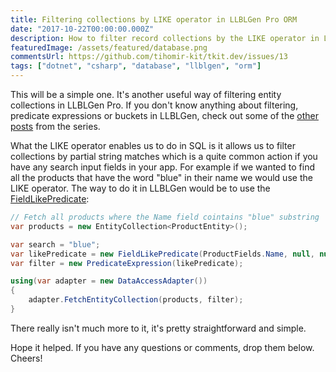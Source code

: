 ```yaml
---
title: Filtering collections by LIKE operator in LLBLGen Pro ORM
date: "2017-10-22T00:00:00.000Z"
description: How to filter record collections by the LIKE operator in LLBLGen Pro ORM?
featuredImage: /assets/featured/database.png
commentsUrl: https://github.com/tihomir-kit/tkit.dev/issues/13
tags: ["dotnet", "csharp", "database", "llblgen", "orm"]
---
```


This will be a simple one. It's another useful way of filtering entity collections in LLBLGen Pro. If you don't know anything about filtering, predicate expressions or buckets in LLBLGen, check out some of the [other posts](/2017/10/23/llblgen-pro-basics/) from the series.

What the LIKE operator enables us to do in SQL is it allows us to filter collections by partial string matches which is a quite common action if you have any search input fields in your app. For example if we wanted to find all the products that have the word "blue" in their name we would use the LIKE operator. The way to do it in LLBLGen would be to use the [FieldLikePredicate](https://www.llblgen.com/Documentation/5.3/ReferenceManuals/LLBLGenProRTF/html/12BEFA44.htm):

```cs
// Fetch all products where the Name field cointains "blue" substring
var products = new EntityCollection<ProductEntity>();

var search = "blue";
var likePredicate = new FieldLikePredicate(ProductFields.Name, null, null, $"%{search}%");
var filter = new PredicateExpression(likePredicate);

using(var adapter = new DataAccessAdapter())
{
    adapter.FetchEntityCollection(products, filter);
}
```

There really isn't much more to it, it's pretty straightforward and simple.

Hope it helped. If you have any questions or comments, drop them below. Cheers!
